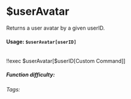 # $userAvatar
Returns a user avatar by a given userID.

#### Usage: `$userAvatar[userID]`
<br/>
<discord-messages>
	<discord-message :bot="false" role-color="#ffcc9a" author="Member">
		!!exec $userAvatar[$userID[Custom Command]]
	</discord-message>
	<discord-message :bot="true" role-color="#0099ff" author="Custom Command" avatar="https://media.discordapp.net/avatars/725721249652670555/781224f90c3b841ba5b40678e032f74a.webp">
        <DiscordReaction image="https://media.discordapp.net/avatars/725721249652670555/781224f90c3b841ba5b40678e032f74a.webp"/>
	</discord-message>
</discord-messages>

##### Function difficulty: <Badge type="tip" text="Easy" vertical="middle" /> 
###### Tags: <Badge type="tip" text="userID" vertical="middle" /> <Badge type="tip" text="user avatar" vertical="middle" />